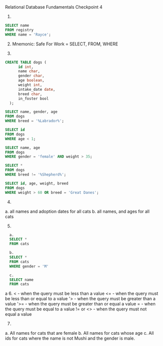Relational Database Fundamentals
Checkpoint 4

1.
```sql
SELECT name
FROM registry
WHERE name = 'Rayce';
```

2. Mnemonic: Safe For Work = SELECT, FROM, WHERE

3.
```sql
CREATE TABLE dogs (
      id int,
      name char,
      gender char,
      age boolean,
      weight int,
      intake_date date,
      breed char,
      in_foster bool
  );

SELECT name, gender, age
FROM dogs
WHERE breed = '%Labrador%';

SELECT id
FROM dogs
WHERE age < 1;

SELECT name, age
FROM dogs
WHERE gender = 'female' AND weight > 35;

SELECT *
FROM dogs
WHERE breed != '%Shepherd%';

SELECT id, age, weight, breed
FROM dogs
WHERE weight > 60 OR breed = 'Great Danes';
```

4.
  a. all names and adoption dates for all cats
  b. all names, and ages for all cats

5.
```sql
  a.
  SELECT *
  FROM cats

  b.
  SELECT *
  FROM cats
  WHERE gender = 'M'

  c.
  SELECT name
  FROM cats
```
a
6.
  < - when the query must be less than a value
  <= - when the query must be less than or equal to a value
  '> - when the query must be greater than a value
  '>= - when the query must be greater than or equal a value
  = - when the query must be equal to a value
  != or <> - when the query must not equal a value


7.
  a. All names for cats that are female
  b. All names for cats whose age
  c. All ids for cats where the name is not Mushi and the gender is male.
